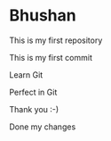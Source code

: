# Bhushan
This is my first repository

This is my first commit

Learn Git

Perfect in Git

Thank you :-)

Done my changes
